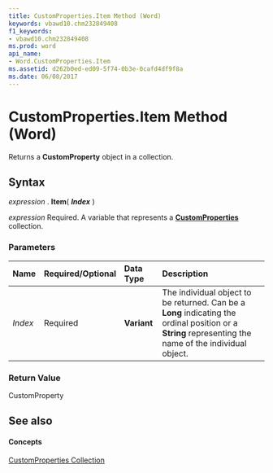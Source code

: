 ```yaml
---
title: CustomProperties.Item Method (Word)
keywords: vbawd10.chm232849408
f1_keywords:
- vbawd10.chm232849408
ms.prod: word
api_name:
- Word.CustomProperties.Item
ms.assetid: d262b0ed-ed09-5f74-0b3e-0cafd4df9f8a
ms.date: 06/08/2017
---
```



# CustomProperties.Item Method (Word)

Returns a  **CustomProperty** object in a collection.


## Syntax

 _expression_ . **Item**( **_Index_** )

 _expression_ Required. A variable that represents a **[CustomProperties](Word.CustomProperties.md)** collection.


### Parameters



|**Name**|**Required/Optional**|**Data Type**|**Description**|
|:-----|:-----|:-----|:-----|
| _Index_|Required| **Variant**|The individual object to be returned. Can be a  **Long** indicating the ordinal position or a **String** representing the name of the individual object.|

### Return Value

CustomProperty


## See also


#### Concepts


[CustomProperties Collection](Word.CustomProperties.md)


